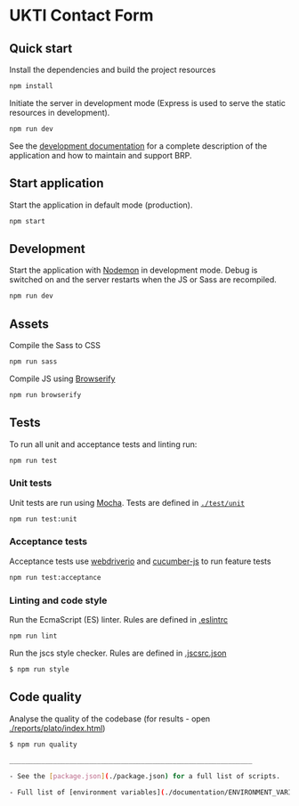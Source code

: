 # UKTI Contact Form

## Quick start

Install the dependencies and build the project resources
```bash
npm install
```

Initiate the server in development mode (Express is used to serve the static resources in development).
```bash
npm run dev
```

See the [development documentation](./documentation/DEVELOPMENT.MD) for a complete description of the application and how to maintain and support BRP.


## Start application

Start the application in default mode (production).
```bash
npm start
```

## Development

Start the application with [Nodemon](https://www.npmjs.com/package/nodemon) in development mode.
Debug is switched on and the server restarts when the JS or Sass are recompiled.
```bash
npm run dev
```

## Assets

Compile the Sass to CSS
```bash
npm run sass
```

Compile JS using [Browserify](http://browserify.org/)
```bash
npm run browserify
```

## Tests

To run all unit and acceptance tests and linting run:
```bash
npm run test
```

### Unit tests

Unit tests are run using [Mocha](https://mochajs.org/). Tests are defined in [`./test/unit`](./test/unit/)
```bash
npm run test:unit
```

### Acceptance tests

Acceptance tests use [webdriverio](http://webdriver.io/) and [cucumber-js](https://github.com/cucumber/cucumber-js) to run feature tests
```bash
npm run test:acceptance
```

### Linting and code style

Run the EcmaScript (ES) linter.  Rules are defined in [.eslintrc](./.eslintrc)
```bash
npm run lint
```

Run the jscs style checker. Rules are defined in [.jscsrc.json](./.jscsrc.json)
```bash
$ npm run style
```

## Code quality

Analyse the quality of the codebase (for results - open [./reports/plato/index.html](./reports/plato/index.html))
```bash
$ npm run quality

_____________________________________________________________

- See the [package.json](./package.json) for a full list of scripts.

- Full list of [environment variables](./documentation/ENVIRONMENT_VARIABLES.md)
